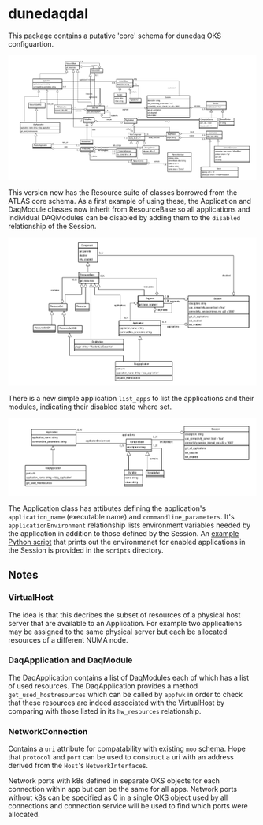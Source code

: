 # dunedaqdal
This package contains a putative 'core' schema for dunedaq OKS configuartion.

  ![schema](schema.png)

This version now has the Resource suite of classes borrowed from the
ATLAS core schema. As a first example of using these, the Application
and DaqModule classes now inherit from ResourceBase so all
applications and individual DAQModules can be disabled by adding them
to the `disabled` relationship of the Session.

  ![resources](resources.png)

There is a new simple application `list_apps` to list the applications
and their modules, indicating their disabled state where set.

  ![environment](environment.png)

The Application class has attibutes defining the application's
 `application_name` (executable name) and `commandline_parameters`. It's
 `applicationEnvironment` relationship lists environment variables needed by the
 application in addition to those defined by the Session. An
 [example Python script](https://github.com/gcrone/dunedaqdal/blob/gcrone/Resource/scripts/app_environment.py)
 that prints out the environmanet for enabled applications in the
 Session is provided in the `scripts` directory.


## Notes

### VirtualHost

 The idea is that this decribes the subset of resources of a physical
host server that are available to an Application. For example two
applications may be assigned to the same physical server but each be
allocated resources of a different NUMA node.

### DaqApplication and DaqModule

 The DaqApplication contains a list of DaqModules each of which has a
list of used resources. The DaqApplication provides a method
`get_used_hostresources` which can be called by `appfwk` in order to check
that these resources are indeed associated with the VirtualHost by
comparing with those listed in its `hw_resources` relationship.

### NetworkConnection

  Contains a `uri` attribute for compatability with existing `moo`
  schema. Hope that `protocol` and `port` can be used to construct a
  uri with an address derived from the `Host`'s `NetworkInterface`s.

  Network ports with k8s defined in separate OKS objects for each
connection within app but can be the same for all apps.  Network ports
without k8s can be specified as 0 in a single OKS object used by all
connections and connection service will be used to find which ports
were allocated.
